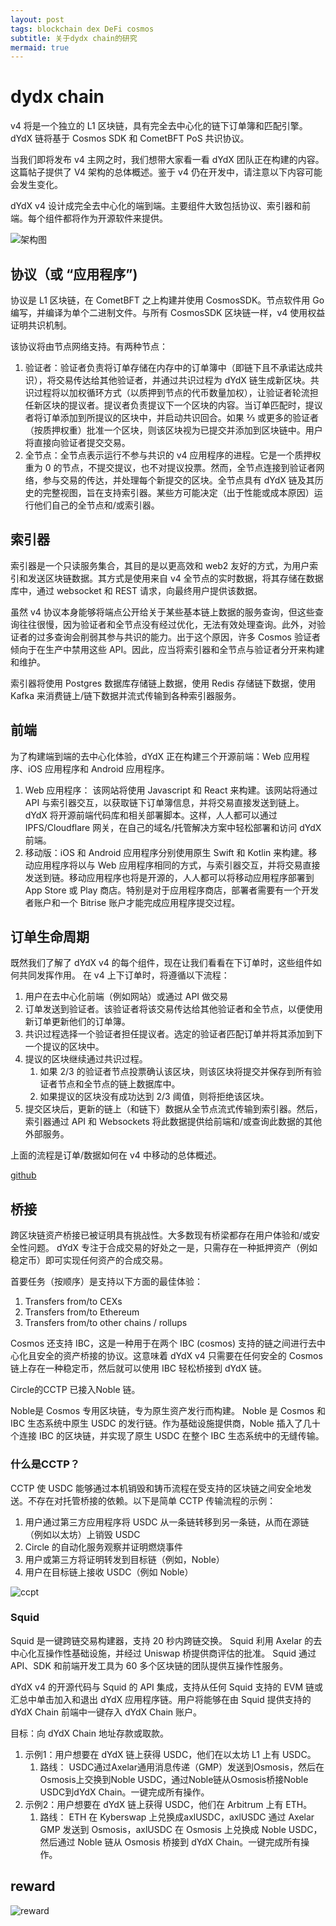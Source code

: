 ```yaml
---
layout: post
tags: blockchain dex DeFi cosmos
subtitle: 关于dydx chain的研究
mermaid: true
---
```


# dydx chain

v4 将是一个独立的 L1 区块链，具有完全去中心化的链下订单簿和匹配引擎。dYdX 链将基于 Cosmos SDK 和 CometBFT PoS 共识协议。

当我们即将发布 v4 主网之时，我们想带大家看一看 dYdX 团队正在构建的内容。这篇帖子提供了 V4 架构的总体概述。鉴于 v4 仍在开发中，请注意以下内容可能会发生变化。

dYdX v4 设计成完全去中心化的端到端。主要组件大致包括协议、索引器和前端。每个组件都将作为开源软件来提供。

![架构图](https://images.ctfassets.net/peywamf72mj3/6EOqjbZToyVjedKQuwRx4f/19364d9f4297f192e5c1585b3bf0ff7f/V4_System_Architecture__1_.png)

## 协议（或 “应用程序”)

协议是 L1 区块链，在 CometBFT 之上构建并使用 CosmosSDK。节点软件用 Go 编写，并编译为单个二进制文件。与所有 CosmosSDK 区块链一样，v4 使用权益证明共识机制。

该协议将由节点网络支持。有两种节点：

1. 验证者：验证者负责将订单存储在内存中的订单簿中（即链下且不承诺达成共识），将交易传达给其他验证者，并通过共识过程为 dYdX 链生成新区块。共识过程将以加权循环方式（以质押到节点的代币数量加权），让验证者轮流担任新区块的提议者。提议者负责提议下一个区块的内容。当订单匹配时，提议者将订单添加到所提议的区块中，并启动共识回合。如果 ⅔ 或更多的验证者（按质押权重）批准一个区块，则该区块视为已提交并添加到区块链中。用户将直接向验证者提交交易。
2. 全节点：全节点表示运行不参与共识的 v4 应用程序的进程。它是一个质押权重为 0 的节点，不提交提议，也不对提议投票。然而，全节点连接到验证者网络，参与交易的传达，并处理每个新提交的区块。全节点具有 dYdX 链及其历史的完整视图，旨在支持索引器。某些方可能决定（出于性能或成本原因）运行他们自己的全节点和/或索引器。

## 索引器

索引器是一个只读服务集合，其目的是以更高效和 web2 友好的方式，为用户索引和发送区块链数据。其方式是使用来自 v4 全节点的实时数据，将其存储在数据库中，通过 websocket 和 REST 请求，向最终用户提供该数据。

虽然 v4 协议本身能够将端点公开给关于某些基本链上数据的服务查询，但这些查询往往很慢，因为验证者和全节点没有经过优化，无法有效处理查询。此外，对验证者的过多查询会削弱其参与共识的能力。出于这个原因，许多 Cosmos 验证者倾向于在生产中禁用这些 API。因此，应当将索引器和全节点与验证者分开来构建和维护。

索引器将使用 Postgres 数据库存储链上数据，使用 Redis 存储链下数据，使用 Kafka 来消费链上/链下数据并流式传输到各种索引器服务。

## 前端

为了构建端到端的去中心化体验，dYdX 正在构建三个开源前端：Web 应用程序、iOS 应用程序和 Android 应用程序。

1. Web 应用程序： 该网站将使用 Javascript 和 React 来构建。该网站将通过 API 与索引器交互，以获取链下订单簿信息，并将交易直接发送到链上。dYdX 将开源前端代码库和相关部署脚本。这样，人人都可以通过 IPFS/Cloudflare 网关，在自己的域名/托管解决方案中轻松部署和访问 dYdX 前端。
2. 移动版：iOS 和 Android 应用程序分别使用原生 Swift 和 Kotlin 来构建。移动应用程序将以与 Web 应用程序相同的方式，与索引器交互，并将交易直接发送到链。移动应用程序也将是开源的，人人都可以将移动应用程序部署到 App Store 或 Play 商店。特别是对于应用程序商店，部署者需要有一个开发者账户和一个 Bitrise 账户才能完成应用程序提交过程。

## 订单生命周期

既然我们了解了 dYdX v4 的每个组件，现在让我们看看在下订单时，这些组件如何共同发挥作用。 在 v4 上下订单时，将遵循以下流程：

1. 用户在去中心化前端（例如网站）或通过 API 做交易
2. 订单发送到验证者。该验证者将该交易传达给其他验证者和全节点，以便使用新订单更新他们的订单簿。
3. 共识过程选择一个验证者担任提议者。选定的验证者匹配订单并将其添加到下一个提议的区块中。
4. 提议的区块继续通过共识过程。
   1. 如果 2/3 的验证者节点投票确认该区块，则该区块将提交并保存到所有验证者节点和全节点的链上数据库中。
   2. 如果提议的区块没有成功达到 2/3 阈值，则将拒绝该区块。
5. 提交区块后，更新的链上（和链下）数据从全节点流式传输到索引器。然后，索引器通过 API 和 Websockets 将此数据提供给前端和/或查询此数据的其他外部服务。

上面的流程是订单/数据如何在 v4 中移动的总体概述。

[github](https://github.com/dydxprotocol/v4-chain)

## 桥接

跨区块链资产桥接已被证明具有挑战性。大多数现有桥梁都存在用户体验和/或安全性问题。 dYdX 专注于合成交易的好处之一是，只需存在一种抵押资产（例如稳定币）即可实现任何资产的合成交易。

首要任务（按顺序）是支持以下方面的最佳体验：

1. Transfers from/to CEXs
2. Transfers from/to Ethereum
3. Transfers from/to other chains / rollups

Cosmos 还支持 IBC，这是一种用于在两个 IBC (cosmos) 支持的链之间进行去中心化且安全的资产桥接的协议。这意味着 dYdX v4 只需要在任何安全的 Cosmos 链上存在一种稳定币，然后就可以使用 IBC 轻松桥接到 dYdX 链。

Circle的CCTP 已接入Noble 链。

Noble是 Cosmos 专用区块链，专为原生资产发行而构建。 Noble 是 Cosmos 和 IBC 生态系统中原生 USDC 的发行链。作为基础设施提供商，Noble 插入了几十个连接 IBC 的区块链，并实现了原生 USDC 在整个 IBC 生态系统中的无缝传输。

### 什么是CCTP？

CCTP 使 USDC 能够通过本机销毁和铸币流程在受支持的区块链之间安全地发送。不存在对托管桥接的依赖。以下是简单 CCTP 传输流程的示例：

1. 用户通过第三方应用程序将 USDC 从一条链转移到另一条链，从而在源链（例如以太坊）上销毁 USDC
2. Circle 的自动化服务观察并证明燃烧事件
3. 用户或第三方将证明转发到目标链（例如，Noble）
4. 用户在目标链上接收 USDC（例如 Noble） 

![ccpt](https://www.circle.com/hubfs/CCTP/CCTP-step1n.svg)

### Squid

Squid 是一键跨链交易构建器，支持 20 秒内跨链交换。 Squid 利用 Axelar 的去中心化互操作性基础设施，并经过 Uniswap 桥提供商评估的批准。 
Squid 通过 API、SDK 和前端开发工具为 60 多个区块链的团队提供互操作性服务。

dYdX v4 的开源代码与 Squid 的 API 集成，支持从任何 Squid 支持的 EVM 链或汇总中单击加入和退出 dYdX 应用程序链。用户将能够在由 Squid 提供支持的 dYdX Chain 前端中一键存入 dYdX Chain 账户。

目标：向 dYdX Chain 地址存款或取款。

1. 示例1：用户想要在 dYdX 链上获得 USDC，他们在以太坊 L1 上有 USDC。 
   1. 路线： USDC通过Axelar通用消息传递（GMP）发送到Osmosis，然后在Osmosis上交换到Noble USDC，通过Noble链从Osmosis桥接Noble USDC到dYdX Chain。一键完成所有操作。
2. 示例2：用户想要在 dYdX 链上获得 USDC，他们在 Arbitrum 上有 ETH。
   1. 路线： ETH 在 Kyberswap 上兑换成axlUSDC，axlUSDC 通过 Axelar GMP 发送到 Osmosis，axlUSDC 在 Osmosis 上兑换成 Noble USDC，然后通过 Noble 链从 Osmosis 桥接到 dYdX Chain。一键完成所有操作。

## reward

![reward](https://docs.dydx.exchange/_next/image?url=%2F_next%2Fstatic%2Fmedia%2Frewards_overview.7ee33dd0.png&w=2048&q=75)
